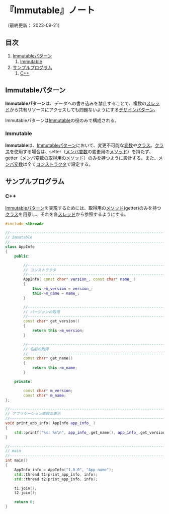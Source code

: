 # 『Immutable』ノート

（最終更新： 2023-09-21）


## 目次

1. [Immutableパターン](#immutableパターン)
	1. [Immutable](#immutable)
1. [サンプルプログラム](#サンプルプログラム)
	1. [C++](#c)


## Immutableパターン

**Immutableパターン**は、データへの書き込みを禁止することで、複数の[スレッド](../../../../../computer/software/_/chapters/operating_system.md#スレッド)から共有リソースにアクセスしても問題ないようにする[デザインパターン](../../../_/chapters/design_pattern.md#デザインパターン)。

Immutableパターンは[Immutable](#immutable)の役のみで構成される。

### Immutable

**Immutable**は、[Immutableパターン](#immutableパターン)において、変更不可能な[変数](../../../../../programming/_/chapters/variable.md#変数)や[クラス](../../../../../programming/_/chapters/object_oriented.md#クラス)。[クラス](../../../../../programming/_/chapters/object_oriented.md#クラス)を使用する場合は、setter（[メンバ変数](../../../../../programming/_/chapters/object_oriented.md#プロパティ)の変更用の[メソッド](../../../../../programming/_/chapters/object_oriented.md#メソッド)）を持たず、getter（[メンバ変数](../../../../../programming/_/chapters/object_oriented.md#プロパティ)の取得用の[メソッド](../../../../../programming/_/chapters/object_oriented.md#メソッド)）のみを持つように設計する。また、[メンバ変数](../../../../../programming/_/chapters/object_oriented.md#プロパティ)は全て[コンストラクタ](../../../../../programming/_/chapters/object_oriented.md#コンストラクタ)で設定する。


## サンプルプログラム

### C++

[Immutableパターン](#immutableパターン)を実現するためには、取得用の[メソッド](../../../../../programming/_/chapters/object_oriented.md#メソッド)(getter)のみを持つ[クラス](../../../../../programming/_/chapters/object_oriented.md#クラス)を用意し、それを各[スレッド](../../../../../computer/software/_/chapters/operating_system.md#スレッド)から参照するようにする。

```cpp
#include <thread>

//------------------------------------------------------------------------------
// Immutable
//------------------------------------------------------------------------------
class AppInfo
{
    public:

        //----------------------------------------------------------------------
        // コンストラクタ
        //----------------------------------------------------------------------
        AppInfo( const char* version_, const char* name_ )
        {
            this->m_version = version_;
            this->m_name = name_;
        }

        //----------------------------------------------------------------------
        // バージョンの取得
        //----------------------------------------------------------------------
        const char* get_version()
        {
            return this->m_version;
        }

        //----------------------------------------------------------------------
        // 名前の取得
        //----------------------------------------------------------------------
        const char* get_name()
        {
            return this->m_name;
        }

    private:

        const char* m_version;
        const char* m_name;
};

//------------------------------------------------------------------------------
// アプリケーション情報の表示
//------------------------------------------------------------------------------
void print_app_info( AppInfo app_info_ )
{
    std::printf("%s: %s\n", app_info_.get_name(), app_info_.get_version());
}

//------------------------------------------------------------------------------
// main
//------------------------------------------------------------------------------
int main()
{
    AppInfo info = AppInfo("1.0.0", "App name");
    std::thread t1(print_app_info, info);
    std::thread t2(print_app_info, info);

    t1.join();
    t2.join();

    return 0;
}
```
